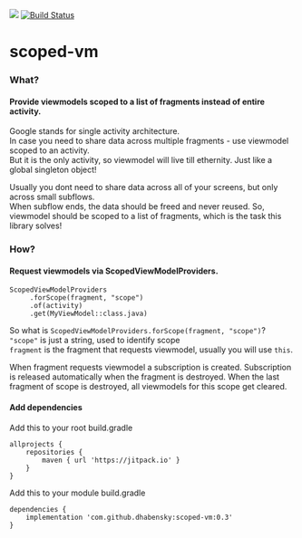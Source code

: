[![](https://jitpack.io/v/dhabensky/scoped-vm.svg)](https://jitpack.io/#dhabensky/scoped-vm)
[![Build Status](https://travis-ci.com/dhabensky/scoped-vm.svg?branch=master)](https://travis-ci.com/dhabensky/scoped-vm)

# scoped-vm
### What? 
#### Provide viewmodels scoped to a list of fragments instead of entire activity.

Google stands for single activity architecture.  
In case you need to share data across multiple fragments - use viewmodel scoped to an activity.  
But it is the only activity, so viewmodel will live till ethernity. Just like a global singleton object!  
  
Usually you dont need to share data across all of your screens, but only across small subflows.  
When subflow ends, the data should be freed and never reused.
So, viewmodel should be scoped to a list of fragments, which is the task this library solves!

### How?
#### Request viewmodels via ScopedViewModelProviders.

```
ScopedViewModelProviders
     .forScope(fragment, "scope")
     .of(activity)
     .get(MyViewModel::class.java)
```
So what is `ScopedViewModelProviders.forScope(fragment, "scope")`?  
`"scope"` is just a string, used to identify scope  
`fragment` is the fragment that requests viewmodel, usually you will use `this`.  

When fragment requests viewmodel a subscription is created. Subscription is released automatically when the fragment is destroyed. When the last fragment of scope is destroyed, all viewmodels for this scope get cleared.

#### Add dependencies
Add this to your root build.gradle
```
allprojects {
    repositories {
        maven { url 'https://jitpack.io' }
    }
}
```
Add this to your module build.gradle
```
dependencies {
    implementation 'com.github.dhabensky:scoped-vm:0.3'
}
```
